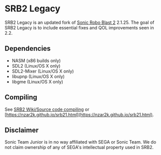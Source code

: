 # SRB2 Legacy

SRB2 Legacy is an updated fork of [Sonic Robo Blast 2](https://srb2.org) 2.1.25.
The goal of SRB2 Legacy is to include essential fixes and QOL improvements seen in 2.2.

## Dependencies
- NASM (x86 builds only)
- SDL2 (Linux/OS X only)
- SDL2-Mixer (Linux/OS X only)
- libupnp (Linux/OS X only)
- libgme (Linux/OS X only)

## Compiling

See [SRB2 Wiki/Source code compiling](http://wiki.srb2.org/wiki/Source_code_compiling) or [https://nzar2k.github.io/srb21.html](https://nzar2k.github.io/srb21.html).

## Disclaimer
Sonic Team Junior is in no way affiliated with SEGA or Sonic Team. We do not claim ownership of any of SEGA's intellectual property used in SRB2.
